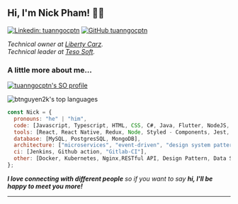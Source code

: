 <h2> Hi, I'm Nick Pham! 👋🏻</h2>

[![Linkedin: tuanngocptn](https://img.shields.io/badge/-tuanngocptn-blue?style=flat-square&logo=Linkedin&logoColor=white&link=https://www.linkedin.com/in/tuanngocptn/)](https://www.linkedin.com/in/tuanngocptn/)
[![GitHub tuanngocptn](https://img.shields.io/github/followers/tuanngocptn?label=follow&style=social)](https://github.com/tuanngocptn)

<p>
  <em>Technical owner at <a href="https://libertycarz.com/">Liberty Carz</a>.</em>
  </br>
  <em>Technical leader at <a href="https://tesosoft.com/">Teso Soft</a>.</em>
</p>

### A little more about me...

[![tuanngocptn's SO profile](https://stackoverflow-readme-profile.johannchopin.fr/profile/5558052?theme=dark&website=true&location=true)](https://stackoverflow.com/users/5558052/tuanngocptn)

<img class="mb-4" style="margin-left: 0px !important;" alt="btnguyen2k's top languages" src="https://github-readme-stats.vercel.app/api/top-langs/?username=tuanngocptn&hide=css,html&show_icons=true&count_private=true&theme=chartreuse-dark&layout=compact&langs_count=6" />

```javascript
const Nick = {
  pronouns: "he" | "him",
  code: [Javascript, Typescript, HTML, CSS, C#, Java, Flutter, NodeJS, Dart],
  tools: [React, React Native, Redux, Node, Styled - Components, Jest, Docker, Java-Spring, Flutter],
  database: [MySQL, PostgresSQL, MongoDB],
  architecture: ["microservices", "event-driven", "design system pattern"],
  ci: [Jenkins, Github action, "Gitlab-CI"],
  other: [Docker, Kubernetes, Nginx,RESTful API, Design Pattern, Data Structure, Algorithm],
};
```

<em><b>I love connecting with different people</b> so if you want to say <b>hi, I'll be happy to meet you more!</b></em>

---
